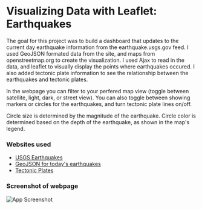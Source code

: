 
# Visualizing Data with Leaflet: Earthquakes


The goal for this project was to build a dashboard that updates to the current day  earthquake information from the earthquake.usgs.gov feed.
I used GeoJSON formated data from the site, and maps from openstreetmap.org
 to create the visualization. I used Ajax to read in the data, and leaflet to visually display the points where earthquakes occured. I also added tectonic plate information to see the relationship between
the earthquakes and tectonic plates. 

In the webpage you can filter to your perfered map view (toggle between satellite, light, dark, or street view). You can also toggle between showing 
markers or circles for the earthquakes, and turn tectonic plate lines on/off. 

Circle size is determined by the magnitude of the earthquake. Circle color 
is determined based on the depth of the earthquake, as shown in the map's legend. 
### Websites used

 - [USGS Earthquakes](earthquake.usgs.gov)
 - [GeoJSON for today's earthquakes](https://earthquake.usgs.gov/earthquakes/feed/v1.0/summary/all_day.geojson)
 - [Tectonic Plates](https://github.com/fraxen/tectonicplates/tree/master/GeoJSON)


### Screenshot of webpage

![App Screenshot](https://raw.githubusercontent.com/YarelyVargas/SMU-Data-12-2021-Homework/main/15-Mapping-Web/Submission/Image/EARTHQUAKE%20VIZ.png)

